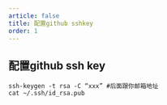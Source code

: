 ```yaml
---
article: false
title: 配置github sshkey
order: 1
---
```


## 配置github ssh key

```shell
ssh-keygen -t rsa -C “xxx” #后面跟你邮箱地址
cat ~/.ssh/id_rsa.pub
```